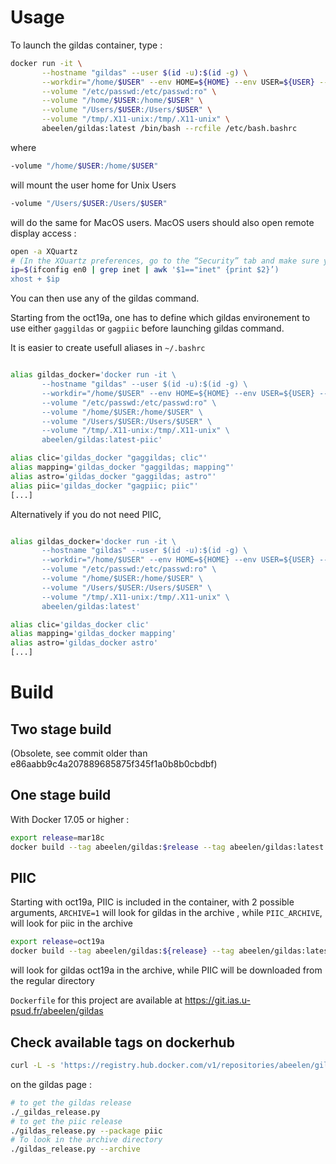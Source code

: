 # Usage

To launch the gildas container, type :

```bash
docker run -it \
       --hostname "gildas" --user $(id -u):$(id -g) \
       --workdir="/home/$USER" --env HOME=${HOME} --env USER=${USER} --env DISPLAY=${DISPLAY} \
       --volume "/etc/passwd:/etc/passwd:ro" \
       --volume "/home/$USER:/home/$USER" \
       --volume "/Users/$USER:/Users/$USER" \
       --volume "/tmp/.X11-unix:/tmp/.X11-unix" \
       abeelen/gildas:latest /bin/bash --rcfile /etc/bash.bashrc
```

where
```bash
-volume "/home/$USER:/home/$USER" 
```
will mount the user home for Unix Users
```bash
-volume "/Users/$USER:/Users/$USER"
```
will do the same for MacOS users. MacOS users should also open remote display access : 

```bash
open -a XQuartz
# (In the XQuartz preferences, go to the “Security” tab and make sure you’ve got “Allow connections from network clients” ticked)
ip=$(ifconfig en0 | grep inet | awk '$1=="inet" {print $2}’)
xhost + $ip
```

You can then use any of the gildas command.

Starting from the oct19a, one has to define which gildas environement to use either `gaggildas` or `gagpiic` before launching gildas command.

It is easier to create usefull aliases in `~/.bashrc`

```bash

alias gildas_docker='docker run -it \
       --hostname "gildas" --user $(id -u):$(id -g) \
       --workdir="/home/$USER" --env HOME=${HOME} --env USER=${USER} --env DISPLAY=${DISPLAY} \
       --volume "/etc/passwd:/etc/passwd:ro" \
       --volume "/home/$USER:/home/$USER" \
       --volume "/Users/$USER:/Users/$USER" \
       --volume "/tmp/.X11-unix:/tmp/.X11-unix" \
       abeelen/gildas:latest-piic'

alias clic='gildas_docker "gaggildas; clic"'
alias mapping='gildas_docker "gaggildas; mapping"'
alias astro='gildas_docker "gaggildas; astro"'
alias piic='gildas_docker "gagpiic; piic"'
[...]
```

Alternatively if you do not need PIIC,

```bash

alias gildas_docker='docker run -it \
       --hostname "gildas" --user $(id -u):$(id -g) \
       --workdir="/home/$USER" --env HOME=${HOME} --env USER=${USER} --env DISPLAY=${DISPLAY} \
       --volume "/etc/passwd:/etc/passwd:ro" \
       --volume "/home/$USER:/home/$USER" \
       --volume "/Users/$USER:/Users/$USER" \
       --volume "/tmp/.X11-unix:/tmp/.X11-unix" \
       abeelen/gildas:latest'

alias clic='gildas_docker clic'
alias mapping='gildas_docker mapping'
alias astro='gildas_docker astro'
[...]
```

# Build

## Two stage build
(Obsolete, see commit older than e86aabb9c4a207889685875f345f1a0b8b0cbdbf) 

## One stage build

With Docker 17.05 or higher :

```bash
export release=mar18c
docker build --tag abeelen/gildas:$release --tag abeelen/gildas:latest --build-arg release=$release -f Dockerfile .
```

## PIIC

Starting with oct19a, PIIC is included in the container, with 2 possible arguments, `ARCHIVE=1` will look for gildas in the archive , while `PIIC_ARCHIVE`, will look for piic in the archive

```bash
export release=oct19a
docker build --tag abeelen/gildas:${release} --tag abeelen/gildas:latest --build-arg ARCHIVE=1 --build-arg release=$release -f Dockerfile .
```
will look for gildas oct19a in the archive, while PIIC will be downloaded from the regular directory


`Dockerfile` for this project are available at https://git.ias.u-psud.fr/abeelen/gildas

## Check available tags on dockerhub

```bash
curl -L -s 'https://registry.hub.docker.com/v1/repositories/abeelen/gildas/tags' | sed -e 's/[][]//g' -e 's/"//g' -e 's/ //g' | tr '}' '\n'  | awk -F: '{print $3}'
```

on the gildas page : 
```bash
# to get the gildas release
./_gildas_release.py
# to get the piic release
./gildas_release.py --package piic
# To look in the archive directory
./gildas_release.py --archive
```